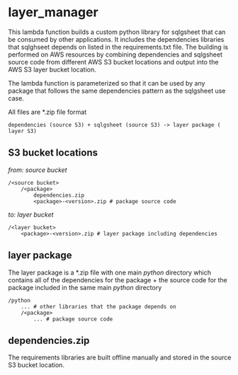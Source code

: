 # layer_manager
This lambda function builds a custom python library
for sqlgsheet that can be consumed by other applications.
It includes the dependencies libraries that sqlghseet
depends on listed in the requirements.txt file. 
The building is performed on AWS resources by combining 
dependencies and sqlgsheet source code from different AWS S3 bucket locations
and output into the AWS S3 layer bucket location.

The lambda function is parameterized so that it can be used
by any package that follows the same dependencies pattern as the sqlgsheet use case.

All files are *.zip file format
```
dependencies (source S3) + sqlgsheet (source S3) -> layer package ( layer S3)
```
## S3 bucket locations

_from: source bucket_
```
/<source bucket>
    /<package>
        dependencies.zip
        <package>-<version>.zip # package source code
```

_to: layer bucket_
```
/<layer bucket>
    <package>-<version>.zip # layer package including dependencies
```

## layer package
The layer package is a *.zip file with one main *python* directory
which contains all of the dependencies for the package + the source code for the package
included in the same main *python* directory

```
/python
    ... # other libraries that the package depends on
    /<package>
        ... # package source code
```

## dependencies.zip

The requirements libraries are built offline manually and stored
in the source S3 bucket location.

